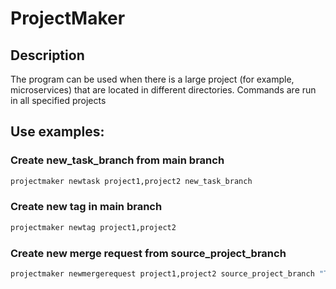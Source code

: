 # ProjectMaker

## Description

The program can be used when there is a large project (for example, microservices) that are located in different directories.
Commands are run in all specified projects

## Use examples:

### Create new_task_branch from main branch
```Bash
projectmaker newtask project1,project2 new_task_branch 
```

### Create new tag in main branch

```Bash
projectmaker newtag project1,project2 
```

### Create new merge request from source_project_branch

```Bash
projectmaker newmergerequest project1,project2 source_project_branch "Task title" 
```